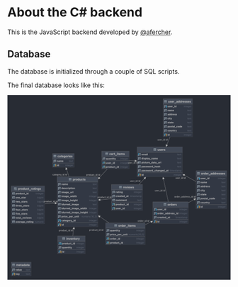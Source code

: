 # About the C# backend

This is the JavaScript backend developed by [@afercher](https://github.com/afercher).

## Database

The database is initialized through a couple of SQL scripts.

The final database looks like this:

![ERD of database](/assets/storevision-backend-js.png)